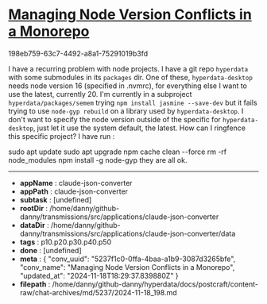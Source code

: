 # [Managing Node Version Conflicts in a Monorepo](https://claude.ai/chat/5237f1c0-0ffa-4baa-a1b9-3087d3265bfe)

198eb759-63c7-4492-a8a1-75291019b3fd

I have a recurring problem with node projects. I have a git repo `hyperdata` with some submodules in its `packages` dir. One of these, `hyperdata-desktop` needs node version 16 (specified in .nvmrc), for everything else I want to use the latest, currently 20. I'm currently in a subproject `hyperdata/packages/semem` trying `npm install jasmine --save-dev` but it fails trying to use `node-gyp rebuild` on a library used by `hyperdata-desktop`. I don't want to specify the node version outside of the specific for `hyperdata-desktop`, just let it use the system default, the latest. How can I ringfence this specific project?
I have run :
 
sudo apt update
sudo apt upgrade 
npm cache clean --force
rm -rf node_modules
npm install -g node-gyp
they are all ok.

---

* **appName** : claude-json-converter
* **appPath** : claude-json-converter
* **subtask** : [undefined]
* **rootDir** : /home/danny/github-danny/transmissions/src/applications/claude-json-converter
* **dataDir** : /home/danny/github-danny/transmissions/src/applications/claude-json-converter/data
* **tags** : p10.p20.p30.p40.p50
* **done** : [undefined]
* **meta** : {
  "conv_uuid": "5237f1c0-0ffa-4baa-a1b9-3087d3265bfe",
  "conv_name": "Managing Node Version Conflicts in a Monorepo",
  "updated_at": "2024-11-18T18:29:37.839880Z"
}
* **filepath** : /home/danny/github-danny/hyperdata/docs/postcraft/content-raw/chat-archives/md/5237/2024-11-18_198.md